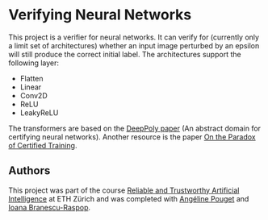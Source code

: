 # Verifying Neural Networks

This project is a verifier for neural networks. It can verify for (currently only a limit set of architectures) whether an input image perturbed by an epsilon will still produce the correct initial label. The architectures support the following layer:
- Flatten
- Linear
- Conv2D
- ReLU
- LeakyReLU

The transformers are based on the [DeepPoly paper](https://dl.acm.org/doi/10.1145/3290354) (An abstract domain for certifying neural networks). Another resource is the paper [On the Paradox of Certified Training](https://arxiv.org/abs/2102.06700).

## Authors

This project was part of the course [Reliable and Trustworthy Artificial Intelligence](https://www.vvz.ethz.ch/Vorlesungsverzeichnis/lerneinheit.view?lang=en&semkez=2023W&ansicht=ALLE&lerneinheitId=172754&) at ETH Zürich and was completed with [Angéline Pouget](https://github.com/angelinepouget) and [Ioana Branescu-Raspop](mailto:ibranescu@student.ethz.ch).
